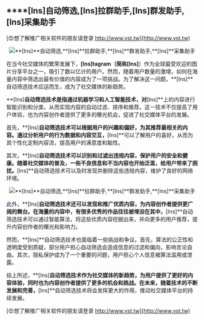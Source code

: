 ## ****[Ins]**自动筛选,**[Ins]**拉群助手,**[Ins]**群发助手,**[Ins]**采集助手**

[😍想了解推广相关软件的朋友请登录 http://www.vst.tw](http://www.vst.tw)

 <center><img src="https://vst.tw/MP4/tuiguang/png/0.png" alt="**[Ins]**自动筛选,**[Ins]**拉群助手,**[Ins]**群发助手,**[Ins]**采集助手"></center>

在当今社交媒体的繁荣发展下，**[Ins]**tagram（简称**[Ins]**）作为全球最受欢迎的图片分享平台之一，吸引了数以亿计的用户。然而，随着用户数量的激增，如何在海量内容中筛选出最有价值的内容成为了一项挑战。为了解决这一问题，**[Ins]**自动筛选技术应运而生，成为了社交媒体的新趋势。

**[Ins]**自动筛选技术是指通过机器学习和人工智能技术，对**[Ins]**上的内容进行智能识别和分类，从而实现内容的自动过滤、排序和推荐。这一技术不仅提高了用户体验，也为内容创作者提供了更多的曝光机会，促进了社交媒体平台的发展。

首先，**[Ins]**自动筛选技术可以根据用户的兴趣和偏好，为其推荐最相关的内容。通过分析用户的行为数据和内容交互，**[Ins]**可以了解用户的喜好，从而为其个性化定制内容流，提高用户的满意度和黏性。

其次，**[Ins]**自动筛选技术可以识别和过滤出违规内容，保护用户的安全和健康。随着社交媒体的普及，一些不良信息和不当内容也开始泛滥，给用户带来了困扰。**[Ins]**自动筛选技术可以及时发现并删除这些违规内容，维护了良好的网络环境。

 <center><img src="https://vst.tw/MP4/tuiguang/png/6.png" alt="**[Ins]**自动筛选,**[Ins]**拉群助手,**[Ins]**群发助手,**[Ins]**采集助手"></center>

此外，**[Ins]**自动筛选技术还可以发现和推广优质内容，为内容创作者提供更广阔的舞台。在海量的内容中，有很多优秀的作品往往被埋没在其中，**[Ins]**自动筛选技术可以通过智能算法，将这些优质内容挖掘出来，并向更多的用户推荐，提升内容创作者的曝光和影响力。

然而，**[Ins]**自动筛选技术也面临着一些挑战和争议。首先，算法的公正性和透明度受到质疑，部分用户担心自动筛选会造成信息的过滤和偏向，影响言论自由。其次，隐私保护成为了一个重要的问题，用户担心个人信息被算法滥用或泄露。

综上所述，**[Ins]**自动筛选技术作为社交媒体的新趋势，为用户提供了更好的内容体验，同时也为内容创作者提供了更多的机会和挑战。在未来，随着技术的不断发展和完善，**[Ins]**自动筛选技术将会发挥更大的作用，推动社交媒体平台的持续发展。

[😍想了解推广相关软件的朋友请登录 http://www.vst.tw](http://www.vst.tw)



